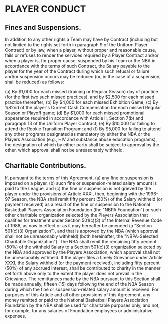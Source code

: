 # PLAYER CONDUCT

## Fines and Suspensions.

In addition to any other rights a Team may have by Contract (including but not limited to the rights set forth in paragraph 9 of the Uniform Player Contract) or by law, when a player, without proper and reasonable cause, fails or refuses to render the services required by a Player Contract and/or when a player is, for proper cause, suspended by his Team or the NBA in accordance with the terms of such Contract, the Salary payable to the player for the year of the Contract during which such refusal or failure and/or suspension occurs may be reduced (or, in the case of a suspension, shall be reduced) as follows:

(a) By \$1,000 for each missed (training or Regular Season) day of practice (for the first two such missed practices), and by \$2,500 for each missed practice thereafter;
(b) By \$4,000 for each missed Exhibition Game;
(c) By 1/82nd of the player's Current Cash Compensation for each missed Regular Season or Playoff game;
(d) By \$1,000 for each missed promotional appearance required in accordance with Article II, Section 7(b) and paragraph 13 of the Uniform Player Contract;
(e) By \$10,000 for failing to attend the Rookie Transition Program; and
(f) By \$5,000 for failing to attend any other programs designated as mandatory by either the NBA or the Players Association (e.g., HIV and substance abuse education programs), the designation of which by either party shall be subject to approval by the other, which approval shall not be unreasonably withheld.

## Charitable Contributions.

If, pursuant to the terms of this Agreement, (a) any fine or suspension is imposed on a player, (b) such fine or suspension-related salary amount is paid to the League, and (c) the fine or suspension is not grieved by the player under the provisions of Article XXXI, then, beginning with the 1996-97 Season, the NBA shall remit fifty percent (50\%) of the Salary withheld (or payment received) as a result of the fine or suspension to the National Basketball Players Association Foundation (the "NBPA Foundation") or such other charitable organization selected by the Players Association that qualifies for treatment under Section 501(c)(3) of the Internal Revenue Code of 1986, as now in effect or as it may hereafter be amended (a "Section 501(c)(3) Organization"), and that is approved by the NBA (which approval shall not be unreasonably withheld) (both hereinafter, the "NBPA-Selected Charitable Organization"). The NBA shall remit the remaining fifty percent (50\%) of the withheld Salary to a Section 501(c)(3) organization selected by the NBA and approved by the Players Association, which approval shall not be unreasonably withheld. If the player files a timely Grievance under Article XXXI, the Salary withheld (or the payment received), including fifty percent (50\%) of any accrued interest, shall be contributed to charity in the manner set forth above only to the extent the player does not prevail in the Grievance. The remittances made by the NBA pursuant to this Section shall be made annually, fifteen (15) days following the end of the NBA Season during which the fine or suspension-related salary amount is received. For purposes of this Article and all other provisions of this Agreement, any money remitted or paid to the National Basketball Players Association Foundation by the NBA shall be used for charitable purposes only, and not, for example, for any salaries of Foundation employees or administrative expenses.

